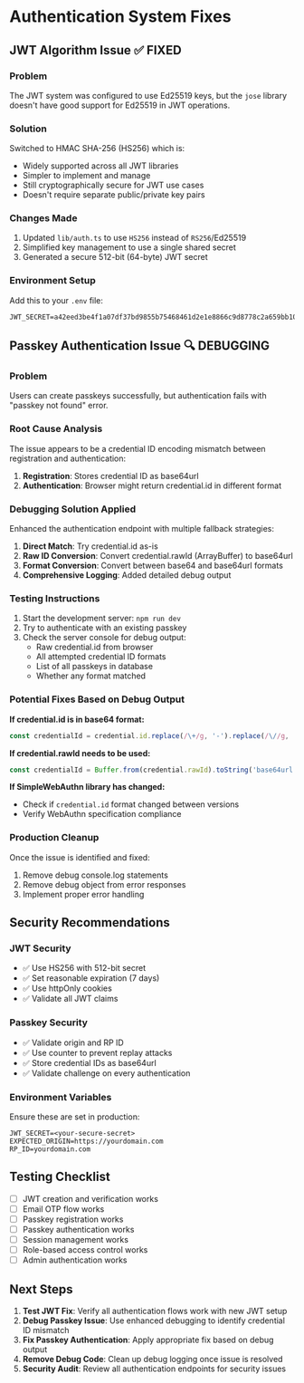 # Authentication System Fixes

## JWT Algorithm Issue ✅ FIXED

### Problem
The JWT system was configured to use Ed25519 keys, but the `jose` library doesn't have good support for Ed25519 in JWT operations.

### Solution
Switched to HMAC SHA-256 (HS256) which is:
- Widely supported across all JWT libraries
- Simpler to implement and manage
- Still cryptographically secure for JWT use cases
- Doesn't require separate public/private key pairs

### Changes Made
1. Updated `lib/auth.ts` to use `HS256` instead of `RS256`/Ed25519
2. Simplified key management to use a single shared secret
3. Generated a secure 512-bit (64-byte) JWT secret

### Environment Setup
Add this to your `.env` file:
```
JWT_SECRET=a42eed3be4f1a07df37bd9855b75468461d2e1e8866c9d8778c2a659bb103f9d02321fdf95fb18a878bc3870372899f786dbc03485ad14cd940c455d0fd7d620
```

## Passkey Authentication Issue 🔍 DEBUGGING

### Problem
Users can create passkeys successfully, but authentication fails with "passkey not found" error.

### Root Cause Analysis
The issue appears to be a credential ID encoding mismatch between registration and authentication:

1. **Registration**: Stores credential ID as base64url
2. **Authentication**: Browser might return credential.id in different format

### Debugging Solution Applied
Enhanced the authentication endpoint with multiple fallback strategies:

1. **Direct Match**: Try credential.id as-is
2. **Raw ID Conversion**: Convert credential.rawId (ArrayBuffer) to base64url
3. **Format Conversion**: Convert between base64 and base64url formats
4. **Comprehensive Logging**: Added detailed debug output

### Testing Instructions
1. Start the development server: `npm run dev`
2. Try to authenticate with an existing passkey
3. Check the server console for debug output:
   - Raw credential.id from browser
   - All attempted credential ID formats
   - List of all passkeys in database
   - Whether any format matched

### Potential Fixes Based on Debug Output

**If credential.id is in base64 format:**
```typescript
const credentialId = credential.id.replace(/\+/g, '-').replace(/\//g, '_').replace(/=/g, '');
```

**If credential.rawId needs to be used:**
```typescript
const credentialId = Buffer.from(credential.rawId).toString('base64url');
```

**If SimpleWebAuthn library has changed:**
- Check if `credential.id` format changed between versions
- Verify WebAuthn specification compliance

### Production Cleanup
Once the issue is identified and fixed:
1. Remove debug console.log statements
2. Remove debug object from error responses
3. Implement proper error handling

## Security Recommendations

### JWT Security
- ✅ Use HS256 with 512-bit secret
- ✅ Set reasonable expiration (7 days)
- ✅ Use httpOnly cookies
- ✅ Validate all JWT claims

### Passkey Security
- ✅ Validate origin and RP ID
- ✅ Use counter to prevent replay attacks
- ✅ Store credential IDs as base64url
- ✅ Validate challenge on every authentication

### Environment Variables
Ensure these are set in production:
```
JWT_SECRET=<your-secure-secret>
EXPECTED_ORIGIN=https://yourdomain.com
RP_ID=yourdomain.com
```

## Testing Checklist

- [ ] JWT creation and verification works
- [ ] Email OTP flow works
- [ ] Passkey registration works
- [ ] Passkey authentication works
- [ ] Session management works
- [ ] Role-based access control works
- [ ] Admin authentication works

## Next Steps

1. **Test JWT Fix**: Verify all authentication flows work with new JWT setup
2. **Debug Passkey Issue**: Use enhanced debugging to identify credential ID mismatch
3. **Fix Passkey Authentication**: Apply appropriate fix based on debug output
4. **Remove Debug Code**: Clean up debug logging once issue is resolved
5. **Security Audit**: Review all authentication endpoints for security issues